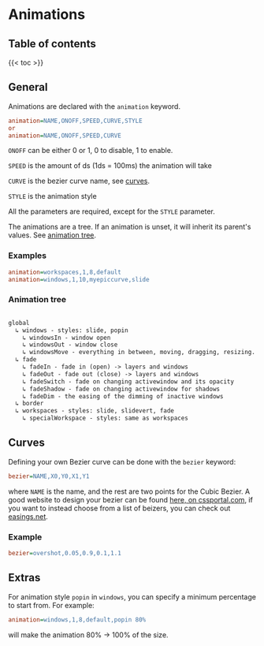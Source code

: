 # Animations

## Table of contents

{{< toc >}}

## General

Animations are declared with the `animation` keyword.

```ini
animation=NAME,ONOFF,SPEED,CURVE,STYLE
or
animation=NAME,ONOFF,SPEED,CURVE
```

`ONOFF` can be either 0 or 1, 0 to disable, 1 to enable.

`SPEED` is the amount of ds (1ds = 100ms) the animation will take

`CURVE` is the bezier curve name, see [curves](#curves).

`STYLE` is the animation style

All the parameters are required, except for the `STYLE` parameter.

The animations are a tree. If an animation is unset, it will inherit its
parent's values. See [animation tree](#animation-tree).

### Examples

```ini
animation=workspaces,1,8,default
animation=windows,1,10,myepiccurve,slide
```

### Animation tree

```txt

global
  ↳ windows - styles: slide, popin
    ↳ windowsIn - window open
    ↳ windowsOut - window close
    ↳ windowsMove - everything in between, moving, dragging, resizing.
  ↳ fade
    ↳ fadeIn - fade in (open) -> layers and windows
    ↳ fadeOut - fade out (close) -> layers and windows
    ↳ fadeSwitch - fade on changing activewindow and its opacity
    ↳ fadeShadow - fade on changing activewindow for shadows
    ↳ fadeDim - the easing of the dimming of inactive windows
  ↳ border
  ↳ workspaces - styles: slide, slidevert, fade
    ↳ specialWorkspace - styles: same as workspaces
```

## Curves

Defining your own Bezier curve can be done with the `bezier` keyword:

```ini
bezier=NAME,X0,Y0,X1,Y1
```

where `NAME` is the name, and the rest are two points for the Cubic Bezier. A
good website to design your bezier can be found
[here, on cssportal.com](https://www.cssportal.com/css-cubic-bezier-generator/),
if you want to instead choose from a list of beizers, you can check out [easings.net](https://easings.net).

### Example

```ini
bezier=overshot,0.05,0.9,0.1,1.1
```

## Extras

For animation style `popin` in `windows`, you can specify a minimum percentage
to start from. For example:

```ini
animation=windows,1,8,default,popin 80%
```

will make the animation 80% -> 100% of the size.
